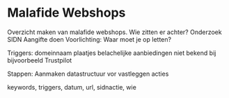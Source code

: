 # Malafide Webshops
Overzicht maken van malafide webshops.
Wie zitten er achter? Onderzoek SIDN
Aangifte doen
Voorlichting: Waar moet je op letten?

Triggers:
domeinnaam
plaatjes
belachelijke aanbiedingen
niet bekend bij bijvoorbeeld Trustpilot

Stappen:
Aanmaken datastructuur vor vastleggen acties

keywords, triggers, datum, url, sidnactie, wie
